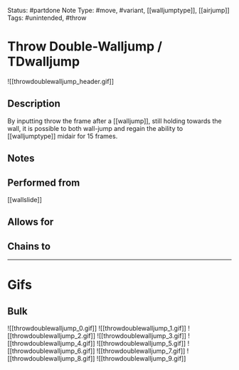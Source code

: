 Status: #partdone
Note Type: #move, #variant, [[walljumptype]], [[airjump]]
Tags: #unintended, #throw

# Throw Double-Walljump / TDwalljump
![[throwdoublewalljump_header.gif]]
## Description
By inputting throw the frame after a [[walljump]], still holding towards the wall, it is possible to both wall-jump and regain the ability to [[walljumptype]] midair for 15 frames.

## Notes


## Performed from
[[wallslide]]

## Allows for


## Chains to


___
# Gifs
## Bulk
![[throwdoublewalljump_0.gif]]
![[throwdoublewalljump_1.gif]]
![[throwdoublewalljump_2.gif]]
![[throwdoublewalljump_3.gif]]
![[throwdoublewalljump_4.gif]]
![[throwdoublewalljump_5.gif]]
![[throwdoublewalljump_6.gif]]
![[throwdoublewalljump_7.gif]]
![[throwdoublewalljump_8.gif]]
![[throwdoublewalljump_9.gif]]
